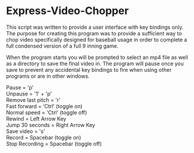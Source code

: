 # Express-Video-Chopper
This script was written to provide a user interface with key bindings only. The purpose for creating this program was to provide a sufficient way to chop
video specifically designed for baseball usage in order to complete a full condensed version of a full 9 inning game.

When the program starts you will be prompted to select an mp4 file as well as a directory to save the final video in. The program will pause once you 
save to prevent any accidental key bindings to fire when using other programs or are in other windows. 


Pause               =	'p'<br>
Unpause		          =	'1' + 'p'<br>
Remove last pitch	  =	'r'<br>
Fast forward		    =	‘Ctrl’ (toggle on)<br>
Normal speed        = 'Ctrl' (toggle off)<br>
Rewind		          =	Left Arrow Key<br>
Jump 30 seconds	    =	Right Arrow Key<br>
Save video		      =	's'<br>
Record		          =	Spacebar (toggle on)<br>
Stop Recording	    =	Spacebar (toggle off)<br>
